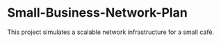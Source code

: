 # Small-Business-Network-Plan
This project simulates a scalable network infrastructure for a small café.
